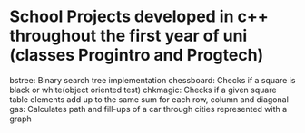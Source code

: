 # School Projects developed in c++ throughout the first year of uni (classes Progintro and Progtech)

bstree: Binary search tree implementation
chessboard: Checks if a square is black or white(object oriented test)
chkmagic: Checks if a given square table elements add up to the same sum for each row, column and diagonal
gas: Calculates path and fill-ups of a car through cities represented with a graph
